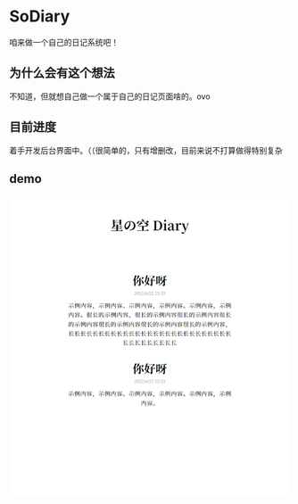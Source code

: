 # SoDiary
咱来做一个自己的日记系统吧！

## 为什么会有这个想法
不知道，但就想自己做一个属于自己的日记页面啥的。ovo

## 目前进度
着手开发后台界面中。（（很简单的，只有增删改，目前来说不打算做得特别复杂

## demo
![demo](./screenshot/demo.png)
